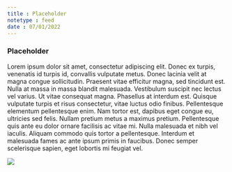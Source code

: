 ```yaml
---
title : Placeholder
notetype : feed
date : 07/01/2022
---
```


### Placeholder

Lorem ipsum dolor sit amet, consectetur adipiscing elit. Donec ex turpis, venenatis id turpis id, convallis vulputate metus. Donec lacinia velit at magna congue sollicitudin. Praesent vitae efficitur magna, sed tincidunt est. Nulla at massa in massa blandit malesuada. Vestibulum suscipit nec lectus vel varius. Ut vitae consequat magna. Phasellus at interdum est. Quisque vulputate turpis et risus consectetur, vitae luctus odio finibus. Pellentesque elementum pellentesque enim. Nam tortor est, dapibus eget congue eu, ultricies sed felis. Nullam pretium metus a maximus pretium. Pellentesque quis ante eu dolor ornare facilisis ac vitae mi. Nulla malesuada et nibh vel iaculis. Aliquam commodo quis tortor a pellentesque. Interdum et malesuada fames ac ante ipsum primis in faucibus. Donec semper scelerisque sapien, eget lobortis mi feugiat vel.

![](https://via.placeholder.com/468x60?text=Placeholder)